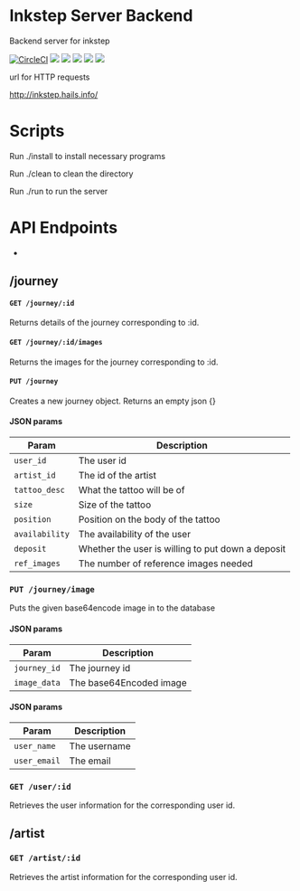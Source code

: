 # Inkstep Server Backend
Backend server for inkstep


[![CircleCI](https://circleci.com/gh/inkstep/backend.svg?style=svg)](https://circleci.com/gh/inkstep/backend)
![](https://img.shields.io/badge/database-postgres-purple.svg)
![](https://img.shields.io/badge/dependancies-gradle-green.svg)
![](https://img.shields.io/badge/container-docker-blue.svg)
![](https://img.shields.io/badge/server-aws-yellow.svg)
![](https://img.shields.io/badge/project-inkstep-black.svg)

url for HTTP requests

<http://inkstep.hails.info/>

# Scripts
Run ./install to install necessary programs

Run ./clean to clean the directory

Run ./run to run the server

# API Endpoints

-
## /journey

#### `GET /journey/:id`

Returns details of the journey corresponding to :id.

#### `GET /journey/:id/images`

Returns the images for the journey corresponding to :id.

#### `PUT /journey`

Creates a new journey object. Returns an empty json {}

#### JSON params

| Param | Description |
| ---- | ------ |
| `user_id` | The user id |
| `artist_id` | The id of the artist |
| `tattoo_desc` | What the tattoo will be of |
| `size` | Size of the tattoo |
| `position` | Position on the body of the tattoo |
| `availability` | The availability of the user |
| `deposit` | Whether the user is willing to put down a deposit |
| `ref_images` | The number of reference images needed |

### `PUT /journey/image`

Puts the given base64encode image in to the database

#### JSON params

| Param | Description |
| ---- | ------ |
| `journey_id` | The journey id |
| `image_data` | The base64Encoded image |


#### JSON params

| Param | Description |
| ---- | ------ |
| `user_name` | The username |
| `user_email` | The email |

### `GET /user/:id`

Retrieves the user information for the corresponding user id.

## /artist

### `GET /artist/:id`

Retrieves the artist information for the corresponding user id.
